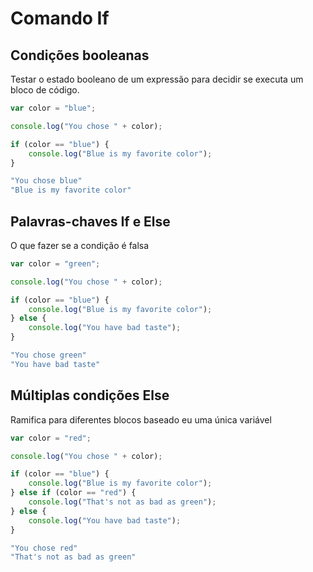 Comando If
===============================

Condições booleanas
------------------------------

Testar o estado booleano de um expressão para decidir se executa um bloco de código.

```js
var color = "blue";

console.log("You chose " + color);

if (color == "blue") {
    console.log("Blue is my favorite color");
}
```
```sh
"You chose blue"
"Blue is my favorite color"
```

Palavras-chaves If e Else
-----------------------------

O que fazer se a condição é falsa

```js
var color = "green";

console.log("You chose " + color);

if (color == "blue") {
    console.log("Blue is my favorite color");
} else {
    console.log("You have bad taste");
}
```
```sh
"You chose green"
"You have bad taste"
```

Múltiplas condições Else
---------------------------------

Ramifica para diferentes blocos baseado eu uma única variável

```js
var color = "red";

console.log("You chose " + color);

if (color == "blue") {
    console.log("Blue is my favorite color");
} else if (color == "red") {
    console.log("That's not as bad as green");
} else {
    console.log("You have bad taste");
}
```
```sh
"You chose red"
"That's not as bad as green"
```
